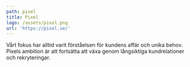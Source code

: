 ```yaml
---
path: pixel
title: Pixel
logo: /assets/pixel.png
url: 'https://pixel.se/'
---
```

Vårt fokus har alltid varit förståelsen för kundens affär och unika behov. Pixels ambition är att fortsätta att växa genom långsiktiga kundrelationer och rekryteringar.

